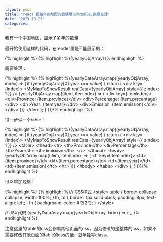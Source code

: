 ```yaml
---
layout: post
title: "react 把每年的地图的数据展示为table,数据处理"
date: "2023-10-27"
categories: 
---
```

<p>我有一个中国地图，显示了多年的数量</p>

<p>最开始使用这样的代码，在render里是不能展示的：</p>

{% highlight %}
{% highlight %}{yearlyObjArray}{% endhighlight %}

<p>需要处理：</p>

{% highlight %}
{% highlight %}{yearlyDataArray.map((yearlyObjArray, index) =&gt; {
  if (yearlyObjArray[0].year === value) {
    return (
      &lt;div key={index}&gt;
        &lt;MyMapToShowResult realData={yearlyObjArray} style={{ zIndex: 1 }} /&gt;
        {yearlyObjArray.map((item, itemIndex) =&gt; (
          &lt;div key={itemIndex}&gt;
            &lt;div&gt;Province: {item.province}&lt;/div&gt;
            &lt;div&gt;Percentage: {item.percentage}&lt;/div&gt;
            &lt;div&gt;Year: {item.year}&lt;/div&gt;
            &lt;div&gt;Emission: {item.emission}&lt;/div&gt;
          &lt;/div&gt;
        ))}
      &lt;/div&gt;
    );
  }
})}{% endhighlight %}

<p>进一步做一个table：</p>

{% highlight %}
{% highlight %}{yearlyDataArray.map((yearlyObjArray, index) =&gt; {
  if (yearlyObjArray[0].year === value) {
    return (
      &lt;div key={index}&gt;
        &lt;MyMapToShowResult realData={yearlyObjArray} style={{ zIndex: 1 }} /&gt;
        &lt;table&gt;
          &lt;thead&gt;
            &lt;tr&gt;
              &lt;th&gt;Province&lt;/th&gt;
              &lt;th&gt;Percentage&lt;/th&gt;
              &lt;th&gt;Year&lt;/th&gt;
              &lt;th&gt;Emission&lt;/th&gt;
            &lt;/tr&gt;
          &lt;/thead&gt;
          &lt;tbody&gt;
            {yearlyObjArray.map((item, itemIndex) =&gt; (
              &lt;tr key={itemIndex}&gt;
                &lt;td&gt;{item.province}&lt;/td&gt;
                &lt;td&gt;{item.percentage}&lt;/td&gt;
                &lt;td&gt;{item.year}&lt;/td&gt;
                &lt;td&gt;{item.emission}&lt;/td&gt;
              &lt;/tr&gt;
            ))}
          &lt;/tbody&gt;
        &lt;/table&gt;
      &lt;/div&gt;
    );
  }
})}{% endhighlight %}

<p>可以增加边框：</p>

{% highlight %}
{% highlight %}// CSS样式
&lt;style&gt;
  table {
    border-collapse: collapse;
    width: 100%;
  }
  th, td {
    border: 1px solid black;
    padding: 8px;
    text-align: left;
  }
  th {
    background-color: #f2f2f2;
  }
&lt;/style&gt;

// JSX代码
{yearlyDataArray.map((yearlyObjArray, index) =&gt; {
  ,,,{% endhighlight %}

<p>注意这里的table的css会影响其他页面的css，因为修改的是整体的css，如果不需要修改其他页面的table的css的话，就单独写class。</p>

